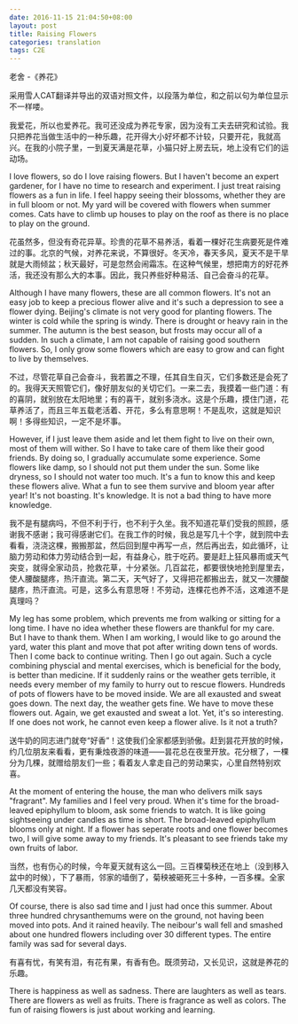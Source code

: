 ```yaml
---
date: 2016-11-15 21:04:50+08:00
layout: post
title: Raising Flowers
categories: translation
tags: C2E
---
```


老舍 -《养花》 

采用雪人CAT翻译并导出的双语对照文件，以段落为单位，和之前以句为单位显示不一样喽。

我爱花，所以也爱养花。我可还没成为养花专家，因为没有工夫去研究和试验。我只把养花当做生活中的一种乐趣，花开得大小好坏都不计较，只要开花，我就高兴。在我的小院子里，一到夏天满是花草，小猫只好上房去玩，地上没有它们的运动场。

I love flowers, so do I love raising flowers. But I haven't become an expert  gardener, for I have no time to research and experiment. I just treat raising flowers as a fun in life. I feel happy seeing their blossoms, whether they are in full bloom or not. My yard will be covered with flowers when summer comes. Cats have to climb up houses to play on the roof as there is no place to play on the ground. 

花虽然多，但没有奇花异草。珍贵的花草不易养活，看着一棵好花生病要死是件难过的事。北京的气候，对养花来说，不算很好。冬天冷，春天多风，夏天不是干旱就是大雨倾盆；秋天最好，可是忽然会闹霜冻。在这种气候里，想把南方的好花养活，我还没有那么大的本事。因此，我只养些好种易活、自己会奋斗的花草。

Although I have many flowers, these are all common flowers. It's not an easy job to keep a precious flower alive and it's such a depression to see a flower dying. Beijing's climate is not very good for planting flowers. The winter is cold while the spring is windy. There is drought or heavy rain in the summer. The autumn is the best season, but frosts may occur all of a sudden. In such a climate, I am not capable of raising good southern flowers. So, I only grow some flowers which are easy to grow and can fight to live by themselves. 

不过，尽管花草自己会奋斗，我若置之不理，任其自生自灭，它们多数还是会死了的。我得天天照管它们，像好朋友似的关切它们。一来二去，我摸着一些门道：有的喜阴，就别放在太阳地里；有的喜干，就别多浇水。这是个乐趣，摸住门道，花草养活了，而且三年五载老活着、开花，多么有意思啊！不是乱吹，这就是知识啊！多得些知识，一定不是坏事。

However, if I just leave them aside and let them fight to live on their own, most of them will wither. So I have to take care of them like their good friends. By doing so, I gradually accumulate some experience. Some flowers like damp, so I should not put them under the sun. Some like dryness, so I should not water too much. It's a fun to know this and keep these flowers alive. What a fun to see them survive and bloom year after year! It's not boasting. It's knowledge. It is not a bad thing to have more knowledge. 

我不是有腿病吗，不但不利于行，也不利于久坐。我不知道花草们受我的照顾，感谢我不感谢；我可得感谢它们。在我工作的时候，我总是写几十个字，就到院中去看看，浇浇这棵，搬搬那盆，然后回到屋中再写一点，然后再出去，如此循环，让脑力劳动和体力劳动结合到一起，有益身心，胜于吃药。要是赶上狂风暴雨或天气突变，就得全家动员，抢救花草，十分紧张。几百盆花，都要很快地抢到屋里去，使人腰酸腿疼，热汗直流。第二天，天气好了，又得把花都搬出去，就又一次腰酸腿疼，热汗直流。可是，这多么有意思呀！不劳动，连棵花也养不活，这难道不是真理吗？

My leg has some problem, which prevents me from walking or sitting for a long time. I have no idea whether these flowers are thankful for my care. But I have to thank them. When I am working, I would like to go around the yard, water this plant and move that pot after writing down tens of words. Then I come back to continue writing. Then I go out again. Such a cycle combining physcial and mental exercises, which is beneficial for the body, is better than medicine. If it suddenly rains or the weather gets terrible, it needs every member of my family to hurry out to rescue flowers. Hundreds of pots of flowers have to be moved inside. We are all exausted and sweat goes down. The next day, the weather gets fine. We have to move these flowers out. Again, we get exausted and sweat a lot. Yet, it's so interesting. If one does not work, he cannot even keep a flower alive. Is it not a truth? 

送牛奶的同志进门就夸“好香”！这使我们全家都感到骄傲。赶到昙花开放的时候，约几位朋友来看看，更有秉烛夜游的味道——昙花总在夜里开放。花分根了，一棵分为几棵，就赠给朋友们一些；看着友人拿走自己的劳动果实，心里自然特别欢喜。

At the moment of entering the house, the man who delivers milk says "fragrant". My families and I feel very proud. When it's time for the broad-leaved epiphyllum to bloom, ask some friends to watch. It is like going sightseeing under candles as time is short. The broad-leaved epiphyllum blooms only at night. If a flower has seperate roots and one flower becomes two, I will give some away to my friends. It's pleasant to see friends take my own fruits of labor. 

当然，也有伤心的时候，今年夏天就有这么一回。三百棵菊秧还在地上（没到移入盆中的时候），下了暴雨，邻家的墙倒了，菊秧被砸死三十多种，一百多棵。全家几天都没有笑容。

Of course, there is also sad time and I just had once this summer. About three hundred chrysanthemums were on the ground, not having been moved into pots. And it rained heavily. The neibour's wall fell and smashed about one hundred flowers including over 30 different types. The entire family was sad for several days. 

有喜有忧，有笑有泪，有花有果，有香有色。既须劳动，又长见识，这就是养花的乐趣。

There is happiness as well as sadness. There are laughters as well as tears. There are flowers as well as fruits. There is fragrance as well as colors. The fun of raising flowers is just about working and learning. 